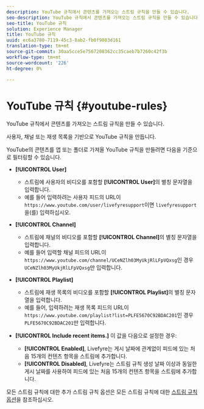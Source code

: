 ```yaml
---
description: YouTube 규칙에서 콘텐츠를 가져오는 스트림 규칙을 만들 수 있습니다.
seo-description: YouTube 규칙에서 콘텐츠를 가져오는 스트림 규칙을 만들 수 있습니다.
seo-title: YouTube 규칙
solution: Experience Manager
title: YouTube 규칙
uuid: ec6a3780-7119-45c3-8ab2-fb0f9803d161
translation-type: tm+mt
source-git-commit: 30aa5cce5e7567208362cc35caeb7b7260c42f3b
workflow-type: tm+mt
source-wordcount: '226'
ht-degree: 0%

---
```



# YouTube 규칙 {#youtube-rules}

YouTube 규칙에서 콘텐츠를 가져오는 스트림 규칙을 만들 수 있습니다.

사용자, 채널 또는 재생 목록을 기반으로 YouTube 규칙을 만듭니다.

YouTube의 콘텐츠를 앱 또는 폴더로 가져올 YouTube 규칙을 만들려면 다음을 기준으로 필터링할 수 있습니다.

* **[!UICONTROL User]**
   * 스트림에 사용자의 비디오를 포함할 **[!UICONTROL User]**&#x200B;의 별칭 문자열을 입력합니다.
   * 예를 들어 입력하려는 사용자 피드의 URL이 `https://www.youtube.com/user/livefyresupport`이면 `livefyresupport`을(를) 입력하십시오.

* **[!UICONTROL Channel]**
   * 스트림에 채널의 비디오를 포함할 **[!UICONTROL Channel]**&#x200B;의 별칭 문자열을 입력합니다.
   * 예를 들어 입력할 채널 피드의 URL이 `https://www.youtube.com/channel/UCeNZlh03MyUkjRlLFpVQxsg`인 경우 `UCeNZlh03MyUkjRlLFpVQxsg`만 입력합니다.

* **[!UICONTROL Playlist]**
   * 스트림에 재생 목록의 비디오를 포함할 **[!UICONTROL Playlist]**&#x200B;의 별칭 문자열을 입력합니다.
   * 예를 들어, 입력하려는 재생 목록 피드의 URL이 `https://www.youtube.com/playlist?list=PLFE5670C92BDAC201`인 경우 `PLFE5670C92BDAC201`만 입력합니다.

* **[!UICONTROL Include recent items.]** 이 값을 다음으로 설정한 경우:
   * **[!UICONTROL Enabled]**, Livefyre는 게시 날짜에 관계없이 피드에 있는 처음 15개의 컨텐츠 항목을 스트림에 추가합니다.
   * **[!UICONTROL Disabled]**, Livefyre는 스트림 규칙 생성 날짜 이상과 동일한 게시 날짜를 사용하여 피드에 있는 처음 15개의 컨텐츠 항목을 스트림에 추가합니다.

모든 스트림 규칙에 대한 추가 스트림 규칙 옵션은 모든 스트림 규칙에 대한 [스트림 규칙 옵션](../../c-streams/c-stream-rule-options-for-all-stream-rules.md#c_stream_rule_options_for_all_stream_rules)을 참조하십시오.
